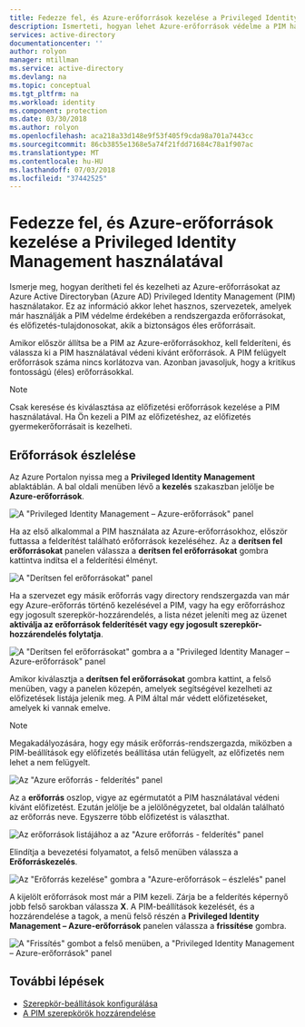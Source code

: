 ```yaml
---
title: Fedezze fel, és Azure-erőforrások kezelése a Privileged Identity Management használatával |} A Microsoft Docs
description: Ismerteti, hogyan lehet Azure-erőforrások védelme a PIM használatával.
services: active-directory
documentationcenter: ''
author: rolyon
manager: mtillman
ms.service: active-directory
ms.devlang: na
ms.topic: conceptual
ms.tgt_pltfrm: na
ms.workload: identity
ms.component: protection
ms.date: 03/30/2018
ms.author: rolyon
ms.openlocfilehash: aca218a33d148e9f53f405f9cda98a701a7443cc
ms.sourcegitcommit: 86cb3855e1368e5a74f21fdd71684c78a1f907ac
ms.translationtype: MT
ms.contentlocale: hu-HU
ms.lasthandoff: 07/03/2018
ms.locfileid: "37442525"
---
```

# <a name="discover-and-manage-azure-resources-by-using-privileged-identity-management"></a>Fedezze fel, és Azure-erőforrások kezelése a Privileged Identity Management használatával

Ismerje meg, hogyan derítheti fel és kezelheti az Azure-erőforrásokat az Azure Active Directoryban (Azure AD) Privileged Identity Management (PIM) használatakor. Ez az információ akkor lehet hasznos, szervezetek, amelyek már használják a PIM védelme érdekében a rendszergazda erőforrásokat, és előfizetés-tulajdonosokat, akik a biztonságos éles erőforrásait.

Amikor először állítsa be a PIM az Azure-erőforrásokhoz, kell felderíteni, és válassza ki a PIM használatával védeni kívánt erőforrások. A PIM felügyelt erőforrások száma nincs korlátozva van. Azonban javasoljuk, hogy a kritikus fontosságú (éles) erőforrásokkal.

> [!NOTE]
> Csak keresése és kiválasztása az előfizetési erőforrások kezelése a PIM használatával. Ha Ön kezeli a PIM az előfizetéshez, az előfizetés gyermekerőforrásait is kezelheti.

## <a name="discover-resources"></a>Erőforrások észlelése

Az Azure Portalon nyissa meg a **Privileged Identity Management** ablaktáblán. A bal oldali menüben lévő a **kezelés** szakaszban jelölje be **Azure-erőforrások**.

![A "Privileged Identity Management – Azure-erőforrások" panel](media/azure-pim-resource-rbac/aadpim_manage_azure_resources.png)

Ha az első alkalommal a PIM használata az Azure-erőforrásokhoz, először futtassa a felderítést található erőforrások kezeléséhez. Az a **derítsen fel erőforrásokat** panelen válassza a **derítsen fel erőforrásokat** gombra kattintva indítsa el a felderítési élményt.

![A "Derítsen fel erőforrásokat" panel](media/azure-pim-resource-rbac/aadpim_first_run_discovery.png)

Ha a szervezet egy másik erőforrás vagy directory rendszergazda van már egy Azure-erőforrás történő kezelésével a PIM, vagy ha egy erőforráshoz egy jogosult szerepkör-hozzárendelés, a lista nézet jeleníti meg az üzenet **aktiválja az erőforrások felderítését vagy egy jogosult szerepkör-hozzárendelés folytatja**. 

![A "Derítsen fel erőforrásokat" gombra a a "Privileged Identity Manager – Azure-erőforrások" panel](media/azure-pim-resource-rbac/aadpim_discover_eligible_not_active.png)

Amikor kiválasztja a **derítsen fel erőforrásokat** gombra kattint, a felső menüben, vagy a panelen közepén, amelyek segítségével kezelheti az előfizetések listája jelenik meg. A PIM által már védett előfizetéseket, amelyek ki vannak emelve.

> [!NOTE]
> Megakadályozására, hogy egy másik erőforrás-rendszergazda, miközben a PIM-beállítások egy előfizetés beállítása után felügyelt, az előfizetés nem lehet a nem felügyelt.

![Az "Azure erőforrás - felderítés" panel](media/azure-pim-resource-rbac/aadpim_discovery_some_selected.png)

Az a **erőforrás** oszlop, vigye az egérmutatót a PIM használatával védeni kívánt előfizetést. Ezután jelölje be a jelölőnégyzetet, bal oldalán található az erőforrás neve. Egyszerre több előfizetést is választhat.

![Az erőforrások listájához a az "Azure erőforrás - felderítés" panel](media/azure-pim-resource-rbac/aadpim_discovery_all_selected.png)

Elindítja a bevezetési folyamatot, a felső menüben válassza a **Erőforráskezelés**.

![Az "Erőforrás kezelése" gombra a "Azure-erőforrások – észlelés" panel](media/azure-pim-resource-rbac/aadpim_discovery_click_manage.png)

A kijelölt erőforrások most már a PIM kezeli. Zárja be a felderítés képernyő jobb felső sarokban válassza **X**. A PIM-beállítások kezelését, és a hozzárendelése a tagok, a menü felső részén a **Privileged Identity Management – Azure-erőforrások** panelen válassza a **frissítése** gombra.

![A "Frissítés" gombot a felső menüben, a "Privileged Identity Management – Azure-erőforrások" panel](media/azure-pim-resource-rbac/aadpim_discovery_resources_refresh.png)

## <a name="next-steps"></a>További lépések

- [Szerepkör-beállítások konfigurálása](pim-resource-roles-configure-role-settings.md)
- [A PIM szerepkörök hozzárendelése](pim-resource-roles-assign-roles.md)
